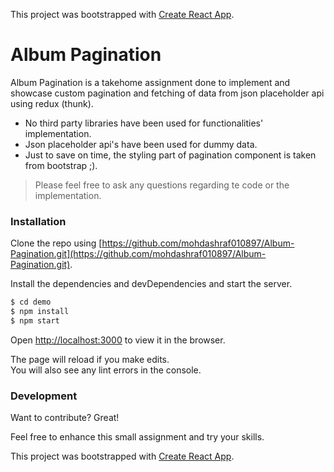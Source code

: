 
This project was bootstrapped with [Create React App](https://github.com/facebook/create-react-app).

# Album Pagination


Album Pagination is a takehome assignment done to implement and showcase custom pagination and fetching of data from json placeholder api using redux (thunk).

  - No third party libraries have been used for functionalities' implementation.
  - Json placeholder api's have been used for dummy data.
  - Just to save on time, the styling part of pagination component is taken from bootstrap ;).

> Please feel free to ask any questions
> regarding te code or the implementation.


### Installation

Clone the repo using [https://github.com/mohdashraf010897/Album-Pagination.git](https://github.com/mohdashraf010897/Album-Pagination.git).

Install the dependencies and devDependencies and start the server.

```sh
$ cd demo
$ npm install 
$ npm start
```
Open [http://localhost:3000](http://localhost:3000) to view it in the browser.

The page will reload if you make edits.<br />
You will also see any lint errors in the console.


### Development

Want to contribute? Great!

Feel free to enhance this small assignment and try your skills.


This project was bootstrapped with [Create React App](https://github.com/facebook/create-react-app).




